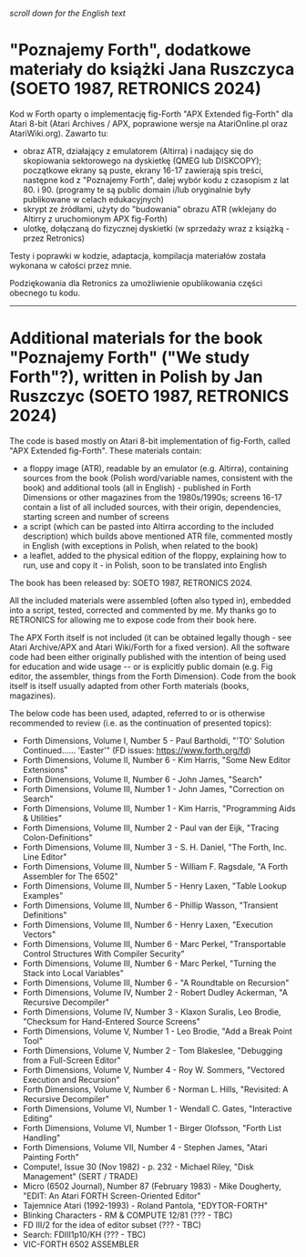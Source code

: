 *scroll down for the English text*

"Poznajemy Forth", dodatkowe materiały do książki Jana Ruszczyca (SOETO 1987, RETRONICS 2024)
=========

Kod w Forth oparty o implementację fig-Forth "APX Extended fig-Forth" dla Atari 8-bit (Atari Archives / APX, poprawione wersje na AtariOnline.pl oraz AtariWiki.org). Zawarto tu:
- obraz ATR, działający z emulatorem (Altirra) i nadający się do skopiowania sektorowego na dyskietkę (QMEG lub DISKCOPY); początkowe ekrany są puste, ekrany 16-17 zawierają spis treści, następne kod z "Poznajemy Forth", dalej wybór kodu z czasopism z lat 80. i 90. (programy te są public domain i/lub oryginalnie były publikowane w celach edukacyjnych)
- skrypt ze źródłami, użyty do "budowania" obrazu ATR (wklejany do Altirry z uruchomionym APX fig-Forth)
- ulotkę, dołączaną do fizycznej dyskietki (w sprzedaży wraz z książką - przez Retronics)

Testy i poprawki w kodzie, adaptacja, kompilacja materiałów została wykonana w całości przez mnie.

Podziękowania dla Retronics za umożliwienie opublikowania części obecnego tu kodu.

-----------------------------------

Additional materials for the book "Poznajemy Forth" ("We study Forth"?), written in Polish by Jan Ruszczyc (SOETO 1987, RETRONICS 2024)
==

The code is based mostly on Atari 8-bit implementation of fig-Forth, called "APX Extended fig-Forth". These materials contain:
- a floppy image (ATR), readable by an emulator (e.g. Altirra), containing sources from the book (Polish word/variable names, consistent with the book) and additional tools (all in English) - published in Forth Dimensions or other magazines from the 1980s/1990s; screens 16-17 contain a list of all included sources, with their origin, dependencies, starting screen and number of screens
- a script (which can be pasted into Altirra according to the included description) which builds above mentioned ATR file, commented mostly in English (with exceptions in Polish, when related to the book)
- a leaflet, added to the physical edition of the floppy, explaining how to run, use and copy it - in Polish, soon to be translated into English 

The book has been released by:
SOETO 1987, RETRONICS 2024.

All the included materials were assembled (often also typed in), embedded into a script, tested, corrected and commented by me.  My thanks go to RETRONICS for allowing me to expose code from their book here.

The APX Forth itself is not included (it can be obtained legally though - see Atari Archive/APX and Atari Wiki/Forth for a fixed version). All the software code had been either originally published with the intention of being used for education and wide usage -- or is explicitly public domain (e.g. Fig editor, the assembler, things from the Forth Dimension). Code from the book itself is itself usually adapted from other Forth materials (books, magazines). 

The below code has been used, adapted, referred to or is otherwise recommended to review (i.e. as the continuation of presented topics):
- Forth Dimensions, Volume   I, Number 5 - Paul Bartholdi, "'TO' Solution Continued...... 'Easter'" (FD issues: https://www.forth.org/fd)
- Forth Dimensions, Volume  II, Number 6 - Kim Harris, "Some New Editor Extensions"
- Forth Dimensions, Volume  II, Number 6 - John James, "Search"
- Forth Dimensions, Volume III, Number 1 - John James, "Correction on Search" 
- Forth Dimensions, Volume III, Number 1 - Kim Harris, "Programming Aids & Utilities"
- Forth Dimensions, Volume III, Number 2 - Paul van der Eijk, "Tracing Colon-Definitions"
- Forth Dimensions, Volume III, Number 3 - S. H. Daniel, "The Forth, Inc. Line Editor"
- Forth Dimensions, Volume III, Number 5 - William F. Ragsdale, "A Forth Assembler for The 6502"
- Forth Dimensions, Volume III, Number 5 - Henry Laxen, "Table Lookup Examples"
- Forth Dimensions, Volume III, Number 6 - Phillip Wasson, "Transient Definitions"
- Forth Dimensions, Volume III, Number 6 - Henry Laxen, "Execution Vectors"
- Forth Dimensions, Volume III, Number 6 - Marc Perkel, "Transportable Control Structures With Compiler Security"
- Forth Dimensions, Volume III, Number 6 - Marc Perkel, "Turning the Stack into Local Variables"
- Forth Dimensions, Volume III, Number 6 - "A Roundtable on Recursion"
- Forth Dimensions, Volume  IV, Number 2 - Robert Dudley Ackerman, "A Recursive Decompiler"
- Forth Dimensions, Volume  IV, Number 3 - Klaxon Suralis, Leo Brodie, "Checksum for Hand-Entered Source Screens"
- Forth Dimensions, Volume   V, Number 1 - Leo Brodie, "Add a Break Point Tool"
- Forth Dimensions, Volume   V, Number 2 - Tom Blakeslee, "Debugging from a Full-Screen Editor"
- Forth Dimensions, Volume   V, Number 4 - Roy W. Sommers, "Vectored Execution and Recursion"
- Forth Dimensions, Volume   V, Number 6 - Norman L. Hills, "Revisited: A Recursive Decompiler"
- Forth Dimensions, Volume  VI, Number 1 - Wendall C. Gates, "Interactive Editing"
- Forth Dimensions, Volume  VI, Number 1 - Birger Olofsson, "Forth List Handling"
- Forth Dimensions, Volume VII, Number 4 - Stephen James, "Atari Painting Forth"
- Compute!, Issue 30 (Nov 1982) - p. 232 - Michael Riley, "Disk Management" (SERT / TRADE)
- Micro (6502 Journal), Number 87 (February 1983) - Mike Dougherty, "EDIT: An Atari FORTH Screen-Oriented Editor"
- Tajemnice Atari (1992-1993) - Roland Pantola, "EDYTOR-FORTH"
- Blinking Characters - RM & COMPUTE 12/81 (??? - TBC)
- FD III/2 for the idea of editor subset (??? - TBC)
- Search: FDIII1p10/KH (??? - TBC)
- VIC-FORTH 6502 ASSEMBLER 

